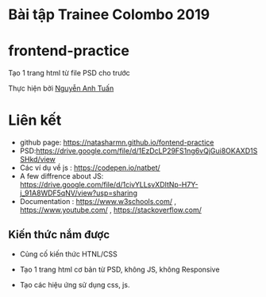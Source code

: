 # Bài tập Trainee Colombo 2019
# frontend-practice




Tạo 1 trang html từ file PSD cho trước


Thực hiện bởi [Nguyễn Anh Tuấn](https://github.com/NaTaShaRMN)
# Liên kết
- github page: https://natasharmn.github.io/fontend-practice
- PSD:https://drive.google.com/file/d/1EzDcLP29FS1ng6vQjGui8OKAXD1SSHkd/view
- Các ví dụ về js : https://codepen.io/natbet/
- A few diffrence about JS: https://drive.google.com/file/d/1civYLLsvXDItNp-H7Y-j_91A8WDF5qNV/view?usp=sharing
- Documentation : https://www.w3schools.com/ , https://www.youtube.com/ , https://stackoverflow.com/
## Kiến thức nắm được


- Củng cố kiến thức HTNL/CSS

- Tạo 1 trang html cơ bản từ PSD, không JS, không Responsive

- Tạo các hiệu ứng sử dụng css, js.
